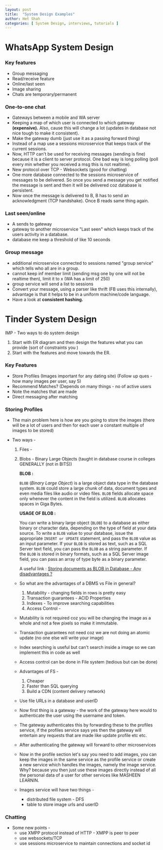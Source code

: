 ```yaml
---
layout: post
title:  "System Design Examples"
author: Het Shah
categories: [ System Design, interviews, tutorials ]
---
```


# WhatsApp System Design

### Key features

- Group messaging
- Read/receive feature
- Online/last seen
- Image sharing
- Chats are temporary/permanent

### One-to-one chat

- Gateways between a mobile and WA server
- Keeping a map of which user is connected to which gateway **(expensive).** Also, cause this will change a lot (updates in database not nice tough to make it consistent).
- Make the gateway dumb (just use it as a passing forward thing)
- Instead of a map use a sessions microservice that keeps track of the current sessions.
- Now, HTTP can't be used for receiving messages (sending is fine) because it is a client to server protocol. One bad way is long polling (poll every min whether you received a msg this is not realtime).
- New protocol over TCP - Websockets (good for chatting)
- One more database connected to the sessions microservice of messages to be delivered. So once you send a message you get notified the message is sent and then it will be delivered coz database is persistent.
- Now once the message is delivered to B, B has to send an acknowledgment (TCP handshake). Once B reads same thing again.

### Last seen/online

- A sends to gateway
- gateway to another microservice "Last seen" which keeps track of the users activity in a database.
- database me keep a threshold of like 10 seconds

### Group message

- additional microservice connected to sessions named "group service" which tells who all are in a group.
- cannot keep inf member limit (sending msg one by one will not be realtime then), limit it to x (WA has a limit of 250)
- group service will send a list to sessions
- Convert your message, using a parser like thrift (FB uses this internally), advantage is that it helps to be in a uniform machine/code language.
- Have a look at **consistent hashing.**


# Tinder System Design

IMP - Two ways to do system design

1. Start with ER diagram and then design the features what you can provide (sort of constraints you )
2. Start with the features and move towards the ER. 

### Key Features

- Store Profiles (Images important for any dating site) (Follow up ques - how many images per user, say 5)
- Recommend Matches? (Depends on many things - no of active users
- Note the matches that are made
- Direct messaging after matching

### Storing Profiles

- The main problem here is how are you going to store the images (there will be a lot of users and then for each user a constant multiple of images to be stored)
- Two ways -
    1. Files - 
    2. Blobs - Binary Large Objects (taught in database course in colleges GENERALLY (not in BITS))

        **BLOB :**

        `BLOB` (*Binary Large Object*) is a large object data type in the database system. `BLOB` could store a large chunk of data, document types and even media files like audio or video files. `BLOB` fields allocate space only whenever the content in the field is utilized. `BLOB` allocates spaces in Giga Bytes.

        **USAGE OF BLOB :**

        You can write a binary large object (`BLOB`) to a database as either binary or character data, depending on the type of field at your data source. To write a `BLOB` value to your database, issue the appropriate `INSERT or UPDATE` statement, and pass the `BLOB` value as an input parameter. If your `BLOB` is stored as text, such as a SQL Server text field, you can pass the `BLOB` as a string parameter. If the `BLOB` is stored in binary formats, such as a SQL Server image field, you can pass an array of type byte as a binary parameter.

        A useful link : [Storing documents as BLOB in Database - Any disadvantages ?](https://stackoverflow.com/questions/211895/storing-documents-as-blobs-in-a-database-any-disadvantages)

    - So what are the advantages of a DBMS vs File in general?
        1. Mutability - changing fields in rows is pretty easy
        2. Transaction guarantees - ACID Properties
        3. Indexes - To improve searching capabilities 
        4. Access Control - 
    - Mutability is not required coz you will be changing the image as a whole and not a few pixels so make it immutable.
    - Transaction guarantees not need coz we are not doing an atomic update (no one else will write your image)
    - Index searching is useful but can't search inside a image so we can implement this in code as well
    - Access control can be done in File system (tedious but can be done)

    - Advantages of FS -
        1. Cheaper 
        2. Faster than SQL querying 
        3. Build a CDN (content delivery network)
    - Use file URLs in a database and userID

    - Now first  thing is a gateway - the work of the gateway here would to authenticate the user using the username and token.
    - The gateway  authenticates this by forwarding these to the profiles service, if the profiles service says yes then the gateway will entertain any requests that are made like update profile etc etc.
    - After authenticating the gateway will forward to other microservices
    - Now in the profile section let's say you need to add images, you can keep the images in the same service as the profile service or create a new service which handles the images, namely the image service. Why? because you then just use these images directly instead of all the personal data of a user for other services like MASHEEN LEARNIN.
    - Images service will have two things -
        - distributed file system - DFS
        - table to store image urls and userID

### Chatting

- Some new points -
    - use XMPP protocol instead of HTTP - XMPP is peer to peer
    - use websockets/TCP
    - use sessions microservice to maintain connections and socket id